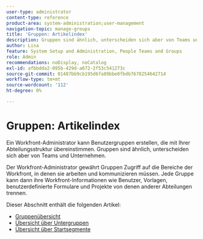 ```yaml
---
user-type: administrator
content-type: reference
product-area: system-administration;user-management
navigation-topic: manage-groups
title: 'Gruppen: Artikelindex'
description: Gruppen sind ähnlich, unterscheiden sich aber von Teams und Unternehmen. Der Workfront-Administrator gewährt Gruppen Zugriff auf die Bereiche der Workfront, in denen sie arbeiten und kommunizieren müssen.
author: Lisa
feature: System Setup and Administration, People Teams and Groups
role: Admin
recommendations: noDisplay, noCatalog
exl-id: afbbdda2-095b-429d-a672-2f53c541273c
source-git-commit: 01487bb9cb195d6fa89bbe0fbdb7678254642714
workflow-type: tm+mt
source-wordcount: '112'
ht-degree: 0%

---
```


# Gruppen: Artikelindex

Ein Workfront-Administrator kann Benutzergruppen erstellen, die mit Ihrer Abteilungsstruktur übereinstimmen. Gruppen sind ähnlich, unterscheiden sich aber von Teams und Unternehmen.

Der Workfront-Administrator gewährt Gruppen Zugriff auf die Bereiche der Workfront, in denen sie arbeiten und kommunizieren müssen. Jede Gruppe kann dann ihre Workfront-Informationen wie Benutzer, Vorlagen, benutzerdefinierte Formulare und Projekte von denen anderer Abteilungen trennen.

Dieser Abschnitt enthält die folgenden Artikel:

* [Gruppenübersicht](../../../administration-and-setup/manage-groups/groups-overview/groups.md)
* [Übersicht über Untergruppen](../../../administration-and-setup/manage-groups/groups-overview/subgroups.md)
* [Übersicht über Startsegmente](../../../administration-and-setup/manage-groups/groups-overview/home-groups.md)
